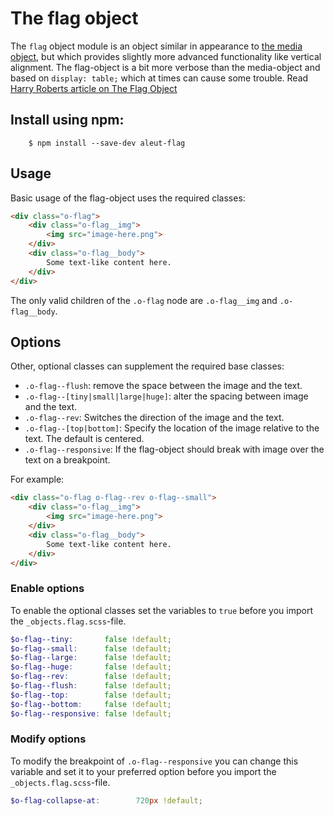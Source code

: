 # The flag object

The `flag` object module is an object similar in appearance to [the media
object](https://github.com/aleutcss/objects.media), but which provides slightly
more advanced functionality like vertical alignment. The flag-object is a bit more verbose than the media-object and based on `display: table;` which at times can cause some trouble. Read [Harry Roberts article on The Flag Object](http://csswizardry.com/2013/05/the-flag-object/)


## Install using npm:
```ssh
    $ npm install --save-dev aleut-flag
```

## Usage

Basic usage of the flag-object uses the required classes:
```html
<div class="o-flag">
    <div class="o-flag__img">
		<img src="image-here.png">
	</div>
	<div class="o-flag__body">
		Some text-like content here.
	</div>
</div>
```

The only valid children of the `.o-flag` node are `.o-flag__img` and
`.o-flag__body`.

## Options

Other, optional classes can supplement the required base classes:

* `.o-flag--flush`: remove the space between the image and the text.
* `.o-flag--[tiny|small|large|huge]`: alter the spacing between image and the text.
* `.o-flag--rev`: Switches the direction of the image and the text.
* `.o-flag--[top|bottom]`: Specify the location of the image relative to the text. The default is centered.
* `.o-flag--responsive`: If the flag-object should break with image over the text on a breakpoint.

For example:
```html
<div class="o-flag o-flag--rev o-flag--small">
    <div class="o-flag__img">
		<img src="image-here.png">
	</div>
	<div class="o-flag__body">
		Some text-like content here.
	</div>
</div>
```

### Enable options
To enable the optional classes set the variables to `true` before you import
the `_objects.flag.scss`-file.

```scss
$o-flag--tiny:       false !default;
$o-flag--small:      false !default;
$o-flag--large:      false !default;
$o-flag--huge:       false !default;
$o-flag--rev:        false !default;
$o-flag--flush:      false !default;
$o-flag--top:        false !default;
$o-flag--bottom:     false !default;
$o-flag--responsive: false !default;
```

### Modify options
To modify the breakpoint of `.o-flag--responsive` you can change this variable and set it to your preferred option before you import the `_objects.flag.scss`-file.
```scss
$o-flag-collapse-at:        720px !default;
```
